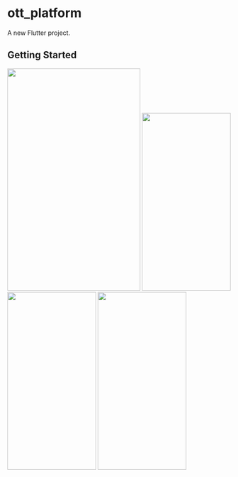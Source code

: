 # ott_platform

A new Flutter project.

## Getting Started



<img src="https://github.com/userkrunal/ott_platform/assets/120082312/50a39114-518c-4ddd-b1ef-6a824690b4ef"  width="300" height="500">

<img src="https://github.com/userkrunal/ott_platform/assets/120082312/4a7e6310-3c21-4cca-bf45-84251b54d872"  width="200" height="400">

<img src="https://github.com/userkrunal/ott_platform/assets/120082312/ac093513-e653-48ff-be53-5c2f95fe87d9"  width="200" height="400">

<img src="https://github.com/userkrunal/ott_platform/assets/120082312/3c136d42-c4d0-4e5a-acb9-b83efce57b56"  width="200" height="400">







